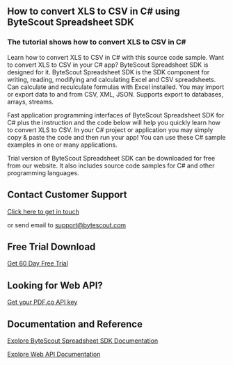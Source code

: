## How to convert XLS to CSV in C# using ByteScout Spreadsheet SDK

### The tutorial shows how to convert XLS to CSV in C#

Learn how to convert XLS to CSV in C# with this source code sample. Want to convert XLS to CSV in your C# app? ByteScout Spreadsheet SDK is designed for it. ByteScout Spreadsheet SDK is the SDK component for writing, reading, modifying and calculating Excel and CSV spreadsheets. Can calculate and reculculate formulas with Excel installed. You may import or export data to and from CSV, XML, JSON. Supports export to databases, arrays, streams.

Fast application programming interfaces of ByteScout Spreadsheet SDK for C# plus the instruction and the code below will help you quickly learn how to convert XLS to CSV. In your C# project or application you may simply copy & paste the code and then run your app! You can use these C# sample examples in one or many applications.

Trial version of ByteScout Spreadsheet SDK can be downloaded for free from our website. It also includes source code samples for C# and other programming languages.

## Contact Customer Support

[Click here to get in touch](https://bytescout.zendesk.com/hc/en-us/requests/new?subject=ByteScout%20Spreadsheet%20SDK%20Question)

or send email to [support@bytescout.com](mailto:support@bytescout.com?subject=ByteScout%20Spreadsheet%20SDK%20Question) 

## Free Trial Download

[Get 60 Day Free Trial](https://bytescout.com/download/web-installer?utm_source=github-readme)

## Looking for Web API? 

[Get your PDF.co API key](https://pdf.co/documentation/api?utm_source=github-readme)

## Documentation and Reference

[Explore ByteScout Spreadsheet SDK Documentation](https://bytescout.com/documentation/index.html?utm_source=github-readme)

[Explore Web API Documentation](https://pdf.co/documentation/api?utm_source=github-readme)